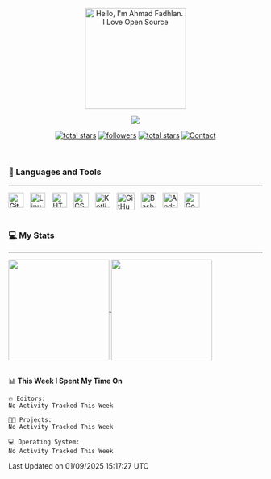 <p align="center"><a href="https://github.com/dlanx19"><img height=200px alt="Hello, I'm Ahmad Fadhlan. I Love Open Source" src="img/banner.png" /></a></p>

<p align="center">
  <!-- Typing SVG by DenverCoder1 - https://github.com/DenverCoder1/readme-typing-svg -->
  <a href="https://github.com/DenverCoder1/readme-typing-svg">
    <img src="https://readme-typing-svg.demolab.com/?lines=Back-end%20web%20and%20app%20developer;Newbie%20Programmers;Always%20learning%20new%20things&font=Fira%20Code&center=true&width=440&height=45&color=ABC4AA&Center=true&pause=1000&size=22" /></a>
</p>

<p align="center">
  <a href="https://github.com/maungpindad?tab=repositories&sort=stargazers">
    <img alt="total stars" title="Total stars on GitHub" src="https://custom-icon-badges.demolab.com/github/stars/maungpindad?color=55960c&style=for-the-badge&labelColor=488207&logo=star"/></a>
  <a href="https://github.com/maungpindad?tab=followers">
    <img alt="followers" title="Follow me on Github" src="https://custom-icon-badges.demolab.com/github/followers/maungpindad?color=236ad3&labelColor=1155ba&style=for-the-badge&logo=person-add&label=Follow&logoColor=white"/></a>
  <a href="https://www.reddit.com/user/Choexo_Dev">
    <img alt="total stars" title="Total stars on GitHub" src="https://img.shields.io/badge/Reddit-FF4500?style=for-the-badge&logo=reddit&logoColor=white"/></a>
  <a href="https://t.me/choexo_dev">
    <img alt="Contact" title="Contact me on Telegram" src="https://img.shields.io/badge/Telegram-2CA5E0?style=for-the-badge&logo=telegram&logoColor=white"/></a>
</p>

<br>

### 🧰 Languages and Tools

---

<img align="left" alt="Git" width="30px" style="padding-right:10px;" src="https://cdn.jsdelivr.net/gh/devicons/devicon/icons/git/git-original.svg" />
<img align="left" alt="Linux" width="30px" style="padding-right:10px;" src="https://cdn.jsdelivr.net/gh/devicons/devicon/icons/linux/linux-original.svg" />
<img align="left" alt="HTML" width="30px" style="padding-right:10px;" src="https://cdn.jsdelivr.net/gh/devicons/devicon/icons/html5/html5-plain.svg" />
<img align="left" alt="CSS" width="30px" style="padding-right:10px;" src="https://cdn.jsdelivr.net/gh/devicons/devicon/icons/css3/css3-plain.svg" />
<img align="left" alt="Kotlin" width="30px" style="padding-right:10px;" src="https://cdn.jsdelivr.net/gh/devicons/devicon/icons/kotlin/kotlin-original.svg" />
<img align="left" alt="GitHub" width="35px" style="padding-right:10px;" src="https://github.com/maungpindad/maungpindad/blob/main/img/github.png" />
<img align="left" alt="Bash" width="30px" style="padding-right:10px;" src="https://cdn.jsdelivr.net/gh/devicons/devicon/icons/bash/bash-original.svg" />
<img align="left" alt="Android" width="30px" style="padding-right:10px;" src="https://cdn.jsdelivr.net/gh/devicons/devicon/icons/android/android-plain.svg" />
<img align="left" alt="Go" width="30px" style="padding-right:10px;" src="https://cdn.jsdelivr.net/gh/devicons/devicon@latest/icons/go/go-original-wordmark.svg" />

<br>
<br>
<br>

### 💻 My Stats

---

<a href="https://github.com/anuraghazra/github-readme-stats">
  <img height=200 align="center" src="https://github-readme-stats.vercel.app/api?username=maungpindad" />
</a>
<a href="https://github.com/anuraghazra/convoychat">
  <img height=200 align="center" src="https://github-readme-stats.vercel.app/api/top-langs?username=maungpindad&layout=compact&langs_count=8&card_width=300" />
</a>
<br>
<br>

<!--START_SECTION:waka-->
📊 **This Week I Spent My Time On** 

```text
🔥 Editors: 
No Activity Tracked This Week

🐱‍💻 Projects: 
No Activity Tracked This Week

💻 Operating System: 
No Activity Tracked This Week
```


 Last Updated on 01/09/2025 15:17:27 UTC
<!--END_SECTION:waka-->
